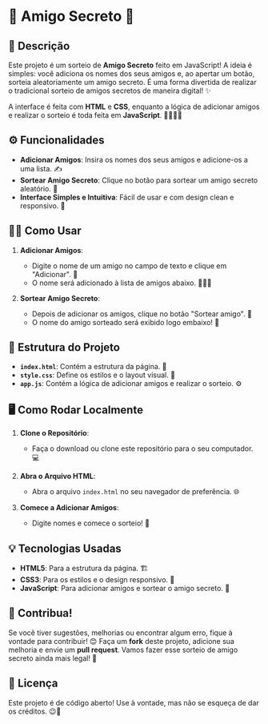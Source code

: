 # 🎉 **Amigo Secreto** 🎁

## 📝 Descrição

Este projeto é um sorteio de **Amigo Secreto** feito em JavaScript! A ideia é simples: você adiciona os nomes dos seus amigos e, ao apertar um botão, sorteia aleatoriamente um amigo secreto. É uma forma divertida de realizar o tradicional sorteio de amigos secretos de maneira digital! ✨

A interface é feita com **HTML** e **CSS**, enquanto a lógica de adicionar amigos e realizar o sorteio é toda feita em **JavaScript**. 👩‍💻👨‍💻

## ⚙️ Funcionalidades

- **Adicionar Amigos**: Insira os nomes dos seus amigos e adicione-os a uma lista. ✍️
- **Sortear Amigo Secreto**: Clique no botão para sortear um amigo secreto aleatório. 🎲
- **Interface Simples e Intuitiva**: Fácil de usar e com design clean e responsivo. 📱

## 🧑‍💻 Como Usar

1. **Adicionar Amigos**:
   - Digite o nome de um amigo no campo de texto e clique em "Adicionar". 📝
   - O nome será adicionado à lista de amigos abaixo. 🧑‍🤝‍🧑

2. **Sortear Amigo Secreto**:
   - Depois de adicionar os amigos, clique no botão "Sortear amigo". 🎉
   - O nome do amigo sorteado será exibido logo embaixo! 🎁

## 📂 Estrutura do Projeto

- **`index.html`**: Contém a estrutura da página. 📝
- **`style.css`**: Define os estilos e o layout visual. 🎨
- **`app.js`**: Contém a lógica de adicionar amigos e realizar o sorteio. ⚙️

## 🖥️ Como Rodar Localmente

1. **Clone o Repositório**:
   - Faça o download ou clone este repositório para o seu computador. 💻

2. **Abra o Arquivo HTML**:
   - Abra o arquivo `index.html` no seu navegador de preferência. 🌐

3. **Comece a Adicionar Amigos**:
   - Digite nomes e comece o sorteio! 🎉

## 💡 Tecnologias Usadas

- **HTML5**: Para a estrutura da página. 🏗️
- **CSS3**: Para os estilos e o design responsivo. 💅
- **JavaScript**: Para adicionar amigos e sortear o amigo secreto. 🔄

## 💪 Contribua!

Se você tiver sugestões, melhorias ou encontrar algum erro, fique à vontade para contribuir! 😊 Faça um **fork** deste projeto, adicione sua melhoria e envie um **pull request**. Vamos fazer esse sorteio de amigo secreto ainda mais legal! 🚀

## 📝 Licença

Este projeto é de código aberto! Use à vontade, mas não se esqueça de dar os créditos. 😉🎉
